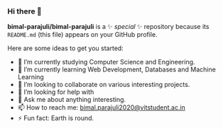 ### Hi there 👋


**bimal-parajuli/bimal-parajuli** is a ✨ _special_ ✨ repository because its `README.md` (this file) appears on your GitHub profile.

Here are some ideas to get you started:

- 🔭 I’m currently studying Computer Science and Engineering.
- 🌱 I’m currently learning Web Development, Databases and Machine Learning
- 👯 I’m looking to collaborate on various interesting projects.
- 🤔 I’m looking for help with 
- 💬 Ask me about anything interesting.
- 📫 How to reach me: bimal.parajuli2020@vitstudent.ac.in
- ⚡ Fun fact: Earth is round.

